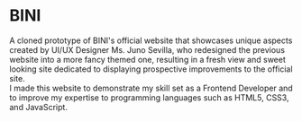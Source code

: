 # BINI
A cloned prototype of BINI's official website that showcases unique aspects created by UI/UX Designer Ms. Juno Sevilla, who redesigned the previous website into a more fancy themed one, resulting in a fresh view and sweet looking site dedicated to displaying prospective improvements to the official site.   
I made this website to demonstrate my skill set as a Frontend Developer and to improve my expertise to programming languages such as HTML5, CSS3, and JavaScript.